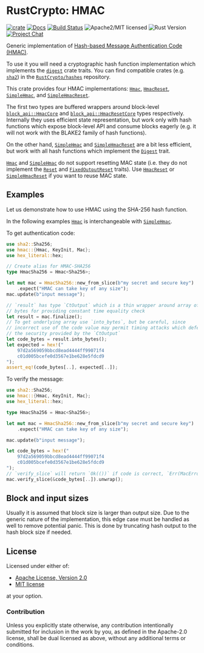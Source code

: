# RustCrypto: HMAC

[![crate][crate-image]][crate-link]
[![Docs][docs-image]][docs-link]
[![Build Status][build-image]][build-link]
![Apache2/MIT licensed][license-image]
![Rust Version][rustc-image]
[![Project Chat][chat-image]][chat-link]

Generic implementation of [Hash-based Message Authentication Code (HMAC)][1].

To use it you will need a cryptographic hash function implementation which
implements the [`digest`] crate traits. You can find compatible crates
(e.g. [`sha2`]) in the [`RustCrypto/hashes`] repository.

This crate provides four HMAC implementations: [`Hmac`], [`HmacReset`],
[`SimpleHmac`], and [`SimpleHmacReset`].

The first two types are buffered wrappers around block-level
[`block_api::HmacCore`] and [`block_api::HmacResetCore`] types respectively.
Internally they uses efficient state representation, but work only with
hash functions which expose block-level API and consume blocks eagerly
(e.g. it will not work with the BLAKE2 family of  hash functions).

On the other hand, [`SimpleHmac`] and [`SimpleHmacReset`] are a bit less
efficient, but work with all hash functions which implement
the [`Digest`] trait.

[`Hmac`] and [`SimpleHmac`] do not support resetting MAC state (i.e. they
do not implement the [`Reset`] and [`FixedOutputReset`] traits). Use
[`HmacReset`] or [`SimpleHmacReset`] if you want to reuse MAC state.

## Examples
Let us demonstrate how to use HMAC using the SHA-256 hash function.

In the following examples [`Hmac`] is interchangeable with [`SimpleHmac`].

To get authentication code:

```rust
use sha2::Sha256;
use hmac::{Hmac, KeyInit, Mac};
use hex_literal::hex;

// Create alias for HMAC-SHA256
type HmacSha256 = Hmac<Sha256>;

let mut mac = HmacSha256::new_from_slice(b"my secret and secure key")
    .expect("HMAC can take key of any size");
mac.update(b"input message");

// `result` has type `CtOutput` which is a thin wrapper around array of
// bytes for providing constant time equality check
let result = mac.finalize();
// To get underlying array use `into_bytes`, but be careful, since
// incorrect use of the code value may permit timing attacks which defeats
// the security provided by the `CtOutput`
let code_bytes = result.into_bytes();
let expected = hex!("
    97d2a569059bbcd8ead4444ff99071f4
    c01d005bcefe0d3567e1be628e5fdcd9
");
assert_eq!(code_bytes[..], expected[..]);
```

To verify the message:

```rust
use sha2::Sha256;
use hmac::{Hmac, KeyInit, Mac};
use hex_literal::hex;

type HmacSha256 = Hmac<Sha256>;

let mut mac = HmacSha256::new_from_slice(b"my secret and secure key")
    .expect("HMAC can take key of any size");

mac.update(b"input message");

let code_bytes = hex!("
    97d2a569059bbcd8ead4444ff99071f4
    c01d005bcefe0d3567e1be628e5fdcd9
");
// `verify_slice` will return `Ok(())` if code is correct, `Err(MacError)` otherwise
mac.verify_slice(&code_bytes[..]).unwrap();
```

## Block and input sizes
Usually it is assumed that block size is larger than output size. Due to the
generic nature of the implementation, this edge case must be handled as well
to remove potential panic. This is done by truncating hash output to the hash
block size if needed.

## License

Licensed under either of:

 * [Apache License, Version 2.0](http://www.apache.org/licenses/LICENSE-2.0)
 * [MIT license](http://opensource.org/licenses/MIT)

at your option.

### Contribution

Unless you explicitly state otherwise, any contribution intentionally submitted
for inclusion in the work by you, as defined in the Apache-2.0 license, shall be
dual licensed as above, without any additional terms or conditions.

[//]: # (badges)

[crate-image]: https://img.shields.io/crates/v/hmac.svg?logo=rust
[crate-link]: https://crates.io/crates/hmac
[docs-image]: https://docs.rs/hmac/badge.svg
[docs-link]: https://docs.rs/hmac/
[build-image]: https://github.com/RustCrypto/MACs/actions/workflows/hmac.yml/badge.svg
[build-link]: https://github.com/RustCrypto/MACs/actions/workflows/hmac.yml
[license-image]: https://img.shields.io/badge/license-Apache2.0/MIT-blue.svg
[rustc-image]: https://img.shields.io/badge/rustc-1.85+-blue.svg
[chat-image]: https://img.shields.io/badge/zulip-join_chat-blue.svg
[chat-link]: https://rustcrypto.zulipchat.com/#narrow/stream/260044-MACs

[//]: # (general links)

[1]: https://en.wikipedia.org/wiki/HMAC
[`digest`]: https://docs.rs/digest
[`sha2`]: https://docs.rs/sha2
[`RustCrypto/hashes`]: https://github.com/RustCrypto/hashes

[//]: # (intra-crate links)
[`Reset`]: https://docs.rs/digest/latest/digest/trait.Reset.html
[`Digest`]: https://docs.rs/digest/latest/digest/trait.Digest.html
[`FixedOutputReset`]: https://docs.rs/digest/latest/digest/trait.FixedOutputReset.html
[`Hmac`]: https://docs.rs/hmac/latest/hmac/struct.Hmac.html
[`HmacReset`]: https://docs.rs/hmac/latest/hmac/struct.HmacReset.html
[`SimpleHmac`]: https://docs.rs/hmac/latest/hmac/struct.SimpleHmac.html
[`SimpleHmacReset`]: https://docs.rs/hmac/latest/hmac/struct.SimpleHmacReset.html
[`block_api::HmacCore`]: https://docs.rs/hmac/latest/hmac/block_api/struct.HmacCore.html
[`block_api::HmacResetCore`]: https://docs.rs/hmac/latest/hmac/block_api/struct.HmacResetCore.html

